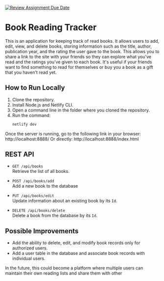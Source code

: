 [![Review Assignment Due Date](https://classroom.github.com/assets/deadline-readme-button-22041afd0340ce965d47ae6ef1cefeee28c7c493a6346c4f15d667ab976d596c.svg)](https://classroom.github.com/a/Om1zqYVh)
# Book Reading Tracker

This is an application for keeping track of read books. It allows users to add, edit, view, and delete books, storing information such as the title, author, publication year, and the rating the user gave to the book. This allows you to share a link to the site with your friends so they can explore what you've read and the ratings you’ve given to each book. It's useful if your friends want to find something to read for themselves or buy you a book as a gift that you haven't read yet.

## How to Run Locally

1. Clone the repository.
2. Install Node.js and Netlify CLI.
3. Open a command line in the folder where you cloned the repository.
4. Run the command:
   ```bash
   netlify dev
   ```

Once the server is running, go to the following link in your browser:
http://localhost:8888/
Or directly: http://localhost:8888/index.html

## REST API
- `GET /api/books`  
  Retrieve the list of all books.

- `POST /api/books/add`  
  Add a new book to the database

- `PUT /api/books/edit`  
  Update information about an existing book by its `Id`.

- `DELETE /api/books/delete`  
  Delete a book from the database by its `Id`.

## Possible Improvements
- Add the ability to delete, edit, and modify book records only for authorized users.
- Add a user table in the database and associate book records with individual users.

In the future, this could become a platform where multiple users can maintain their own reading lists and share them with other